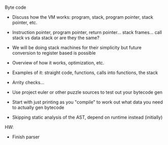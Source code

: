 Byte code

 * Discuss how the VM works: program, stack, program pointer, stack pointer, etc.
 * Instruction pointer, program pointer, return pointer... stack frames... call stack vs data stack or are they the same?
 * We will be doing stack machines for their simplicity but future conversion to register based is possible
 * Overview of how it works, optimization, etc.
 * Examples of it: straight code, functions, calls into functions, the stack
 * Arrity checks...
 * Use project euler or other puzzle sources to test out your bytecode gen
 * Start with just printing as you "compile" to work out what data you need to actually gen bytecode
 
 * Skipping static analysis of the AST, depend on runtime instead (initially)

HW:
 * Finish parser